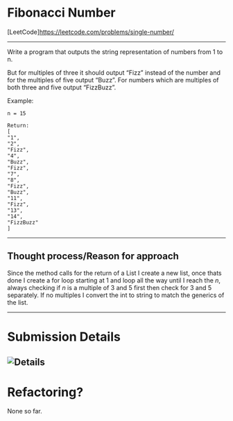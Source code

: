 # Fibonacci Number
[LeetCode]https://leetcode.com/problems/single-number/

---
Write a program that outputs the string representation of numbers from 1 to n.

But for multiples of three it should output “Fizz” instead of the number and for the multiples of five output “Buzz”. For numbers which are multiples of both three and five output “FizzBuzz”.

Example:

    n = 15

    Return:
    [
    "1",
    "2",
    "Fizz",
    "4",
    "Buzz",
    "Fizz",
    "7",
    "8",
    "Fizz",
    "Buzz",
    "11",
    "Fizz",
    "13",
    "14",
    "FizzBuzz"
    ]


---

## Thought process/Reason for approach
Since the method calls for the return of a List<String> I create a new list<String>, once thats done I create a for loop starting at 1 and loop all the way until I reach the *n*, always checking if *n* is a multiple of 3 and 5 first then check for 3 and 5 separately. If no multiples I convert the int to string to match the generics of the list.

---
# Submission Details
![Details]()
---
# Refactoring?
None so far.